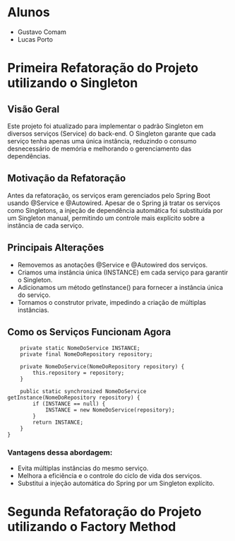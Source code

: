# Alunos
- Gustavo Comam
- Lucas Porto

# Primeira Refatoração do Projeto utilizando o Singleton

## Visão Geral
Este projeto foi atualizado para implementar o padrão Singleton em diversos serviços (Service) do back-end. O Singleton garante que cada serviço tenha apenas uma única instância, reduzindo o consumo desnecessário de memória e melhorando o gerenciamento das dependências.

## Motivação da Refatoração
Antes da refatoração, os serviços eram gerenciados pelo Spring Boot usando @Service e @Autowired. Apesar de o Spring já tratar os serviços como Singletons, a injeção de dependência automática foi substituída por um Singleton manual, permitindo um controle mais explícito sobre a instância de cada serviço.

## Principais Alterações
- Removemos as anotações @Service e @Autowired dos serviços.
- Criamos uma instância única (INSTANCE) em cada serviço para garantir o Singleton.
- Adicionamos um método getInstance() para fornecer a instância única do serviço.
- Tornamos o construtor private, impedindo a criação de múltiplas instâncias.

## Como os Serviços Funcionam Agora
```public class NomeDoService {
    private static NomeDoService INSTANCE;
    private final NomeDoRepository repository;

    private NomeDoService(NomeDoRepository repository) {
        this.repository = repository;
    }

    public static synchronized NomeDoService getInstance(NomeDoRepository repository) {
        if (INSTANCE == null) {
            INSTANCE = new NomeDoService(repository);
        }
        return INSTANCE;
    }
}
```
### Vantagens dessa abordagem:
- Evita múltiplas instâncias do mesmo serviço.
- Melhora a eficiência e o controle do ciclo de vida dos serviços.
- Substitui a injeção automática do Spring por um Singleton explícito.

# Segunda Refatoração do Projeto utilizando o Factory Method
